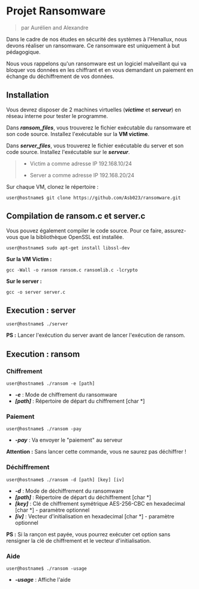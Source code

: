 # Projet Ransomware
> par Aurélien and Alexandre

Dans le cadre de nos études en sécurité des systèmes à l'Henallux, nous devons réaliser un ransomware. Ce ransomware est uniquement à but pédagogique.

Nous vous rappelons qu'un ransomware est un logiciel malveillant qui va bloquer vos données en les chiffrant et en vous demandant un paiement en échange du déchiffrement de vos données.

## Installation

Vous devrez disposer de 2 machines virtuelles (***victime*** et ***serveur***) en réseau interne pour tester le programme.

Dans ***ransom_files***, vous trouverez le fichier exécutable du ransomware et son code source. Installez l'exécutable sur la **VM victime**.
 
Dans ***server_files***, vous trouverez le fichier exécutable du server et son code source. Installez l'exécutable sur le  ***serveur***.


> * Victim a comme adresse IP 192.168.10/24
> 
> * Server a comme adresse IP 192.168.20/24

Sur chaque VM, clonez le répertoire :
```shell
user@hostname$ git clone https://github.com/Asb023/ransomware.git
```

## Compilation de ransom.c et server.c

Vous pouvez également compiler le code source. Pour ce faire, assurez-vous que la bibliothèque OpenSSL est installée.
```shell
user@hostname$ sudo apt-get install libssl-dev
```
**Sur la VM Victim :**
```shell
gcc -Wall -o ransom ransom.c ransomlib.c -lcrypto
```
**Sur le server :**
```shell
gcc -o server server.c
```
## Execution : server

```shell
user@hostname$ ./server
```
**PS :** Lancer l'exécution du server avant de lancer l'exécution de ransom.
## Execution : ransom

### Chiffrement

```shell
user@hostname$ ./ransom -e [path]
```
- ***-e*** : Mode de chiffrement du ransomware
- ***[path]*** : Répertoire de départ du chiffrement [char *]

### Paiement

```shell
user@hostname$ ./ransom -pay
```
- ***-pay*** : Va envoyer le "paiement" au serveur

**Attention :** Sans lancer cette commande, vous ne saurez pas déchiffrer !

### Déchiffrement
```shell
user@hostname$ ./ransom -d [path] [key] [iv]
```
- ***-d*** : Mode de déchiffrement du ransomware
- ***[path]*** : Répertoire de départ du déchiffrement [char *]
- ***[key]*** : Clé de chiffrement symétrique AES-256-CBC en hexadecimal [char *] - paramètre optionnel
- ***[iv]*** : Vecteur d'initialisation en hexadecimal [char *] - paramètre optionnel

**PS :** Si la rançon est payée, vous pourrez exécuter cet option sans rensigner la clé de chiffrement et le vecteur d'initialisation.
### Aide

```shell
user@hostname$ ./ransom -usage
```
- ***-usage*** : Affiche l'aide
